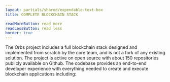 ```yaml
---
layout: partials/shared/expendable-text-box
title: COMPLETE BLOCKCHAIN STACK

readMoreButton: read more
readLessButton: read less
border: true
---
```


The Orbs project includes a full blockchain stack designed and implemented from scratch by the core team, and is not a fork of any existing solution. The project is active on open source with about 150 repositories publicly available on Github. The codebase provides an end-to-end developer experience with everything needed to create and execute blockchain applications including:
